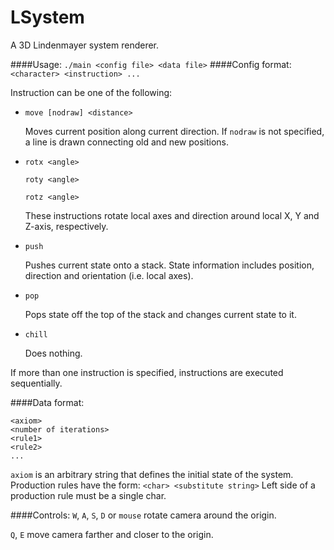 # LSystem

A 3D Lindenmayer system renderer.

####Usage:
`./main <config file> <data file>`
####Config format:
`<character> <instruction> ...`

Instruction can be one of the following:

* `move [nodraw] <distance>`

   Moves current position along current direction. If ``nodraw`` is not specified, a line is drawn connecting old and new positions.
* `rotx <angle>`

   `roty <angle>`
   
   `rotz <angle>`
   
   These instructions rotate local axes and direction around local X, Y and Z-axis, respectively.
* `push`

   Pushes current state onto a stack. State information includes position, direction and orientation (i.e. local axes).
* `pop`

   Pops state off the top of the stack and changes current state to it.
* `chill`

   Does nothing.

If more than one instruction is specified, instructions are executed sequentially.

####Data format:
```
<axiom>
<number of iterations>
<rule1>
<rule2>
...
```

`axiom` is an arbitrary string that defines the initial state of the system.
Production rules have the form: `<char> <substitute string>`
Left side of a production rule must be a single char.

####Controls:
`W`, `A`, `S`, `D` or `mouse` rotate camera around the origin.

`Q`, `E` move camera farther and closer to the origin.
